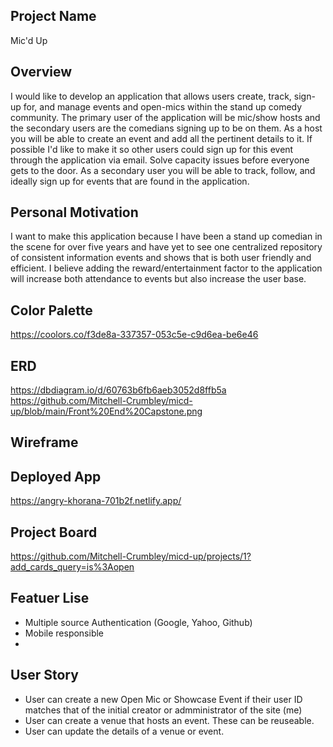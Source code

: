 ## Project Name
Mic'd Up

## Overview
I would like to develop an application that allows users create, track, sign-up for, and manage events and open-mics within the stand up comedy community. The primary user of the application will be mic/show hosts and the secondary users are the comedians signing up to be on them. As a host you will be able to create an event and add all the pertinent details to it. If possible I'd like to make it so other users could sign up for this event through the application via email. Solve capacity issues before everyone gets to the door. As a secondary user you will be able to track, follow, and ideally sign up for events that are found in the application. 
## Personal Motivation
I want to make this application because I have been a stand up comedian in the scene for over five years and have yet to see one centralized repository of consistent information events and shows that is both user friendly and efficient. I believe adding the reward/entertainment factor to the application will increase both attendance to events but also increase the user base. 
## Color Palette
https://coolors.co/f3de8a-337357-053c5e-c9d6ea-be6e46
## ERD
https://dbdiagram.io/d/60763b6fb6aeb3052d8ffb5a
https://github.com/Mitchell-Crumbley/micd-up/blob/main/Front%20End%20Capstone.png
## Wireframe

## Deployed App
https://angry-khorana-701b2f.netlify.app/

## Project Board
https://github.com/Mitchell-Crumbley/micd-up/projects/1?add_cards_query=is%3Aopen

## Featuer Lise
- Multiple source Authentication (Google, Yahoo, Github)
- Mobile responsible
-  

## User Story
- User can create a new Open Mic or Showcase Event if their user ID matches that of the initial creator or admministrator of the site (me)
- User can create a venue that hosts an event. These can be reuseable. 
- User can update the details of a venue or event. 
